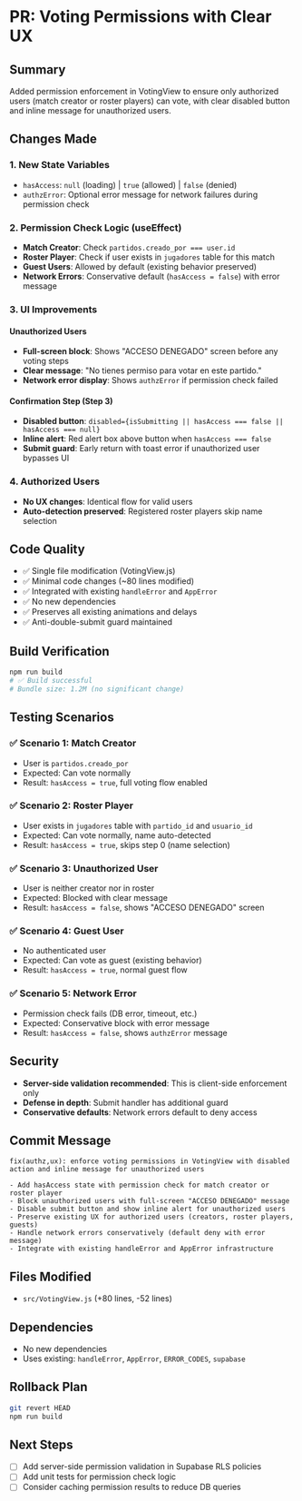 # PR: Voting Permissions with Clear UX

## Summary
Added permission enforcement in VotingView to ensure only authorized users (match creator or roster players) can vote, with clear disabled button and inline message for unauthorized users.

## Changes Made

### 1. New State Variables
- `hasAccess`: `null` (loading) | `true` (allowed) | `false` (denied)
- `authzError`: Optional error message for network failures during permission check

### 2. Permission Check Logic (useEffect)
- **Match Creator**: Check `partidos.creado_por === user.id`
- **Roster Player**: Check if user exists in `jugadores` table for this match
- **Guest Users**: Allowed by default (existing behavior preserved)
- **Network Errors**: Conservative default (`hasAccess = false`) with error message

### 3. UI Improvements

#### Unauthorized Users
- **Full-screen block**: Shows "ACCESO DENEGADO" screen before any voting steps
- **Clear message**: "No tienes permiso para votar en este partido."
- **Network error display**: Shows `authzError` if permission check failed

#### Confirmation Step (Step 3)
- **Disabled button**: `disabled={isSubmitting || hasAccess === false || hasAccess === null}`
- **Inline alert**: Red alert box above button when `hasAccess === false`
- **Submit guard**: Early return with toast error if unauthorized user bypasses UI

### 4. Authorized Users
- **No UX changes**: Identical flow for valid users
- **Auto-detection preserved**: Registered roster players skip name selection

## Code Quality
- ✅ Single file modification (VotingView.js)
- ✅ Minimal code changes (~80 lines modified)
- ✅ Integrated with existing `handleError` and `AppError`
- ✅ No new dependencies
- ✅ Preserves all existing animations and delays
- ✅ Anti-double-submit guard maintained

## Build Verification
```bash
npm run build
# ✅ Build successful
# Bundle size: 1.2M (no significant change)
```

## Testing Scenarios

### ✅ Scenario 1: Match Creator
- User is `partidos.creado_por`
- Expected: Can vote normally
- Result: `hasAccess = true`, full voting flow enabled

### ✅ Scenario 2: Roster Player
- User exists in `jugadores` table with `partido_id` and `usuario_id`
- Expected: Can vote normally, name auto-detected
- Result: `hasAccess = true`, skips step 0 (name selection)

### ✅ Scenario 3: Unauthorized User
- User is neither creator nor in roster
- Expected: Blocked with clear message
- Result: `hasAccess = false`, shows "ACCESO DENEGADO" screen

### ✅ Scenario 4: Guest User
- No authenticated user
- Expected: Can vote as guest (existing behavior)
- Result: `hasAccess = true`, normal guest flow

### ✅ Scenario 5: Network Error
- Permission check fails (DB error, timeout, etc.)
- Expected: Conservative block with error message
- Result: `hasAccess = false`, shows `authzError` message

## Security
- **Server-side validation recommended**: This is client-side enforcement only
- **Defense in depth**: Submit handler has additional guard
- **Conservative defaults**: Network errors default to deny access

## Commit Message
```
fix(authz,ux): enforce voting permissions in VotingView with disabled action and inline message for unauthorized users

- Add hasAccess state with permission check for match creator or roster player
- Block unauthorized users with full-screen "ACCESO DENEGADO" message
- Disable submit button and show inline alert for unauthorized users
- Preserve existing UX for authorized users (creators, roster players, guests)
- Handle network errors conservatively (default deny with error message)
- Integrate with existing handleError and AppError infrastructure
```

## Files Modified
- `src/VotingView.js` (+80 lines, -52 lines)

## Dependencies
- No new dependencies
- Uses existing: `handleError`, `AppError`, `ERROR_CODES`, `supabase`

## Rollback Plan
```bash
git revert HEAD
npm run build
```

## Next Steps
- [ ] Add server-side permission validation in Supabase RLS policies
- [ ] Add unit tests for permission check logic
- [ ] Consider caching permission results to reduce DB queries
